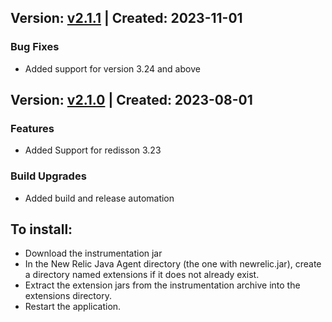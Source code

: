 ## Version: [v2.1.1](https://github.com/newrelic-experimental/newrelic-java-redisson/releases/tag/v2.1.1) | Created: 2023-11-01
### Bug Fixes
- Added support for version 3.24 and above

## Version: [v2.1.0](https://github.com/newrelic-experimental/newrelic-java-redisson/releases/tag/v2.1.0) | Created: 2023-08-01
### Features
- Added Support for redisson 3.23

### Build Upgrades
- Added build and release automation

## To install:

- Download the instrumentation jar
- In the New Relic Java Agent directory (the one with newrelic.jar), create a directory named extensions if it does not already exist.
- Extract the extension jars from the instrumentation archive into the extensions directory.
- Restart the application.
